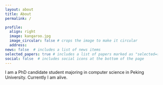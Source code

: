 ```yaml
---
layout: about
title: About
permalink: /

profile:
  align: right
  image: kangaroo.jpg
  image_circular: false # crops the image to make it circular
  address: 
news: false  # includes a list of news items
selected_papers: true # includes a list of papers marked as "selected={true}"
social: false  # includes social icons at the bottom of the page
---
```


I am a PhD candidate student majoring in computer science in Peking University. Currently I am alive.

